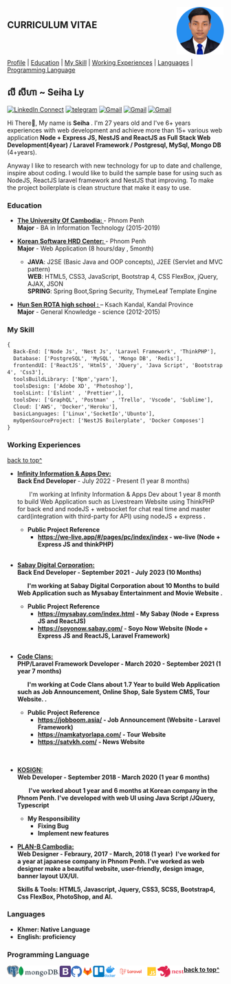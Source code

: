 <!--
### Hi there 👋

**seiha-ly/README.md** is a ✨ _special_ ✨ repository because its `README.md` (this file) appears on your GitHub profile.

Here are some ideas to get you started:

- 🔭 I’m currently working on ...
- 🌱 I’m currently learning ...
- 👯 I’m looking to collaborate on ...
- 🤔 I’m looking for help with ...
- 💬 Ask me about ...
- 📫 How to reach me: ...
- 😄 Pronouns: ...
- ⚡ Fun fact: ...
-->

<a target="_blank" href="https://github.com/seiha-ly">
  <img width="110" align="right" src="https://raw.githubusercontent.com/seiha-ly/seiha-ly/main/LY_SEIHA.png">
</a>

## CURRICULUM VITAE
<br /><br />

[Profile](#) | [Education](#education) | [My Skill](#my-skill) | [Working Experiences](#working-experiences) | [Languages](#languages) | [Programming Language](#programming-language)

## លី សីហា ~ Seiha Ly

[![LinkedIn Connect](https://img.shields.io/badge/%20-Connect-black?color=14171A&labelColor=212121&logo=linkedin&logoColor=ffcc80)](https://www.linkedin.com/in/ly-seiha-894975179/)
[![telegram](https://img.shields.io/badge/Telegram-Chat-black?color=14171A&labelColor=blue&logoColor=ffffff)](https://t.me/seiha_ly)
[![Gmail](https://img.shields.io/badge/%20-seiha.hrd018@gmail.com-black?color=14171A&labelColor=ef5350&logo=gmail&logoColor=ffffff)](mailto:seiha.hrd018@gmail.com?subject=From%20GitHub&cc=seiha.hrd018@gmail&body=Hi,%20there.%20Found%20you%20from%20GitHub.)
[![Gmail](https://img.shields.io/badge/Phone-+855_15302221-black?color=14171A&labelColor=blue&logoColor=ffffff)](tel:85515302221)
[![Gmail](https://img.shields.io/badge/Address-Sangkat_Pshar_Derm_Kor_,_Phnom_Penh-black?color=14171A&labelColor=ffcc80&logoColor=ffffff)](https://goo.gl/maps/dQP7hmfbc8xXgzSQA)

Hi There👋, My name is <b>Seiha </b>. I'm 27 years old and I've 6+ years experiences with web development and achieve more than 15+ various web application <b>
  Node + Express JS, NestJS and ReactJS as <b>Full Stack Web Development</b>(4year) / Laravel Framework / Postgresql, MySql, Mongo DB </b>(4+years).

Anyway I like to research with new technology for up to date and challenge, inspire about coding. I would like to build the sample base for using such as NodeJS, ReactJS laravel framework and NestJS that improving. To make the project boilerplate is clean structure that make it easy to use.

### Education

- <b><a href="https://uc.edu.kh/" target="_blank" > The University Of Cambodia:
  </a> </b> - Phnom Penh<br>
  <b>Major</b> - BA in Information Technology (2015-2019)

- <b><a href="https://www.kshrd.com.kh/" target="_blank" > Korean Software HRD Center:
  </a> </b> - Phnom Penh<br>
  <b>Major</b> - Web Application (8 hours/day , 5month)

  - <b>JAVA</b>: J2SE (Basic Java and OOP concepts), J2EE (Servlet and MVC pattern)<br>
    <b>WEB</b>: HTML5, CSS3, JavaScript, Bootstrap 4, CSS FlexBox, jQuery, AJAX, JSON<br>
    <b> SPRING</b>: Spring Boot,Spring Security, ThymeLeaf Template Engine

- <b><a href="#" > Hun Sen ROTA high school :
  </a> </b> – Ksach Kandal, Kandal Province<br>
  <b>Major</b> - General Knowledge - science (2012-2015)

### My Skill

```tsx
{
  Back-End: ['Node Js', 'Nest Js', 'Laravel Framework', 'ThinkPHP'],
  Database: ['PostgreSQL', 'MySQL', 'Mongo DB', 'Redis'],
  frontendUI: ['ReactJS', 'Html5', 'JQuery', 'Java Script', 'Bootstrap 4', 'Css3'],
  toolsBuildLibrary: ['Npm','yarn'],
  toolsDesign: ['Adobe XD', 'Photoshop'],
  toolsLint: ['Eslint' , 'Prettier',],
  toolsDev: ['GraphQL', 'Postman' , 'Trello', 'Vscode', 'Sublime'],
  Cloud: ['AWS', 'Docker','Heroku'],
  basicLanguages: ['Linux','SocketIo','Ubunto'],
  myOpenSourceProject: ['NestJS Boilerplate', 'Docker Composes']
}
```

### Working Experiences

[back to top^](#curriculum-vitae)

<!-- * -----Working At Infinity Information & Apps Dev ---->
- <b> <a target="_blank" href="https://infinity-tech.cc" target="_blank" > Infinity Information & Apps Dev:
  </a></b> <br>
  <b>Back End Developer</b> - July 2022 - Present (1 year 8 months)

  &nbsp;&nbsp;&nbsp;&nbsp;&nbsp;&nbsp;&nbsp;I'm working at Infinity Information & Apps Dev about 1 year 8 month to build Web Application such as Livestream Website using ThinkPHP for back end and nodeJS + websocket for chat real time and master card(integration with third-party for API) using nodeJS + express <b>.

  - <b>Public Project Reference</b>
    - <a target="_blank" href="https://we-live.app/#/pages/pc/index/index">https://we-live.app/#/pages/pc/index/index</a> - we-live (Node + Express JS and thinkPHP)
   <br>

<!-- * -----Working At Sabay Corporation ---->
- <b> <a target="_blank" href="https://sabay.com/" target="_blank" > Sabay Digital Corporation:
  </a></b> <br>
  <b>Back End Developer</b> - September 2021 - July 2023 (10 Months)

  &nbsp;&nbsp;&nbsp;&nbsp;&nbsp;&nbsp;&nbsp;I'm working at Sabay Digital Corporation about 10 Months to build Web Application such as Mysabay Entertainment and Movie Website <b>.

  - <b>Public Project Reference</b>
    - <a target="_blank" href="https://mysabay.com/index.html">https://mysabay.com/index.html</a> - My Sabay (Node + Express JS and ReactJS)
    - <a target="_blank" href="https://soyonow.sabay.com/">https://soyonow.sabay.com/ </a> - Soyo Now Website (Node + Express JS and ReactJS, Laravel Framework)
   <br>

<!-- * -----Working At Code Clans ---->
- <b> <a target="_blank" href="https://codeclans.asia/" target="_blank" > Code Clans:
  </a></b> <br>
  <b>PHP/Laravel Framework Developer</b> - March 2020 - September 2021 (1 year 7 months)

  &nbsp;&nbsp;&nbsp;&nbsp;&nbsp;&nbsp;&nbsp;I'm working at Code Clans about 1.7 Year to build Web Application such as Job Announcement, Online Shop, Sale System CMS, Tour Website. <b>.

  - <b>Public Project Reference</b>
    - <a target="_blank" href="https://jobboom.asia/">https://jobboom.asia/</a> - Job Announcement (Website - Laravel Framework)
    - <a target="_blank" href="https://namkatyorlapa.com/">https://namkatyorlapa.com/ </a> - Tour Website
    - <a target="_blank" href="https://satvkh.com/">https://satvkh.com/ </a> - News Website
  </b> <br><br><br>

  <!-- * -----Working At KOSIGN ---->

- <b> <a target="_blank" href="https://kosign.com.kh/">KOSIGN:
  </a></b> <br>
  <b>Web Developer</b> - September 2018 - March 2020 (1 year 6 months)

  &nbsp;&nbsp;&nbsp;&nbsp;&nbsp;&nbsp;&nbsp; I've worked about 1 year and 6 months at Korean company in the Phnom Penh. I've developed with web UI using <b>Java Script</b> <b>/JQuery, Typescript</b>

  - <b>My Responsibility</b>
    - Fixing Bug
    - Implement new features

<!-- * -----Working At PLAN-B ---->

- <b> <a target="_blank" href="https://planb-cambodia.com" target="_blank"> PLAN-B Cambodia:
  </a></b> <br>
  <b>Web Designer</b> - Febraury, 2017 - March, 2018 (1 year)
  &nbsp;I've worked for a year at japanese company in Phnom Penh. I've worked as web designer make a beautiful website, user-friendly, design image, banner
  layout UX/UI.<br/>

  <b>Skills & Tools:</b> HTML5, Javascript, Jquery, CSS3, SCSS, Bootstrap4, Css FlexBox, PhotoShop, and AI.

### Languages

- <b>Khmer:</b> Native Language
- <b>English:</b> proficiency

### Programming Language

<p align="left">

<a href="#" target="_blank"> <img align="left" title="postgresql"
  src="https://raw.githubusercontent.com/seiha-ly/seiha-ly/c69a3f74f2d6ff7f789f4f8468c5fdf8b0df57a3/1200px-Postgresql_elephant.svg.png" alt="reactnative" width="26px" height="26px"  />
</a>
  
<a href="#" target="_blank"> <img align="left" title="mongodb"
  src="https://raw.githubusercontent.com/seiha-ly/seiha-ly/c69a3f74f2d6ff7f789f4f8468c5fdf8b0df57a3/2560px-MongoDB_Logo.svg.png" alt="reactnative" width="auto" height="26px"  />
</a>
<a href="#" target="_blank"> <img align="left" title="Bootstrap"
  src="https://raw.githubusercontent.com/seiha-ly/seiha-ly/c69a3f74f2d6ff7f789f4f8468c5fdf8b0df57a3/Bootstrap.svg" alt="reactnative" width="26px" height="26px"  />
</a>

<a href="#" target="_blank"> <img align="left" title="github"
  src="https://raw.githubusercontent.com/seiha-ly/seiha-ly/c69a3f74f2d6ff7f789f4f8468c5fdf8b0df57a3/github%20color.svg" alt="reactnative" width="26px" height="26px"  />
</a>
<a href="#" target="_blank"> <img align="left" title="gitlab"
  src="https://raw.githubusercontent.com/seiha-ly/seiha-ly/c69a3f74f2d6ff7f789f4f8468c5fdf8b0df57a3/gitlab.svg" alt="reactnative" width="26px" height="26px"  />
</a>
<a href="#" target="_blank"> <img align="left" title="trello"
  src="https://raw.githubusercontent.com/seiha-ly/seiha-ly/c69a3f74f2d6ff7f789f4f8468c5fdf8b0df57a3/trello.svg" alt="reactnative" width="26px" height="26px"  />
</a>
<a href="#" target="_blank"> <img align="left" title="docker"
  src="https://raw.githubusercontent.com/seiha-ly/seiha-ly/c69a3f74f2d6ff7f789f4f8468c5fdf8b0df57a3/vertical-logo-monochromatic.png" alt="reactnative" width="26px" height="26px"  />
</a>
<a href="#" target="_blank"> <img align="left" title="laravel"
  src="https://raw.githubusercontent.com/seiha-ly/seiha-ly/c69a3f74f2d6ff7f789f4f8468c5fdf8b0df57a3/laravel.png" alt="reactnative" width="auto" height="26px"  />
</a>
<a href="#" target="_blank"> <img align="left" title="javascript"
  src="https://raw.githubusercontent.com/seiha-ly/seiha-ly/c69a3f74f2d6ff7f789f4f8468c5fdf8b0df57a3/javascript.svg" alt="reactnative" width="26px" height="26px"  />
</a>
<a href="#" target="_blank"> <img align="left" title="javascript"
  src="https://raw.githubusercontent.com/seiha-ly/seiha-ly/c69a3f74f2d6ff7f789f4f8468c5fdf8b0df57a3/fppjegg7q1kb2pdzmlvf.png" alt="reactnative" width="auto" height="26px"  />
</a>

</p>

[back to top^](#curriculum-vitae)
